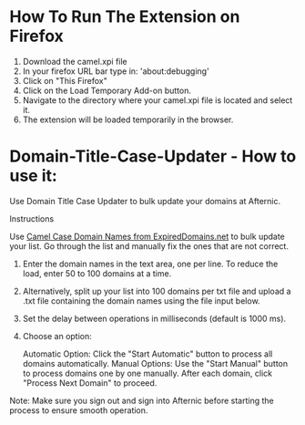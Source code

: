 # How To Run The Extension on Firefox

1. Download the camel.xpi file
2. In your firefox URL bar type in: 'about:debugging'
3. Click on "This Firefox"
4. Click on the Load Temporary Add-on button.
5. Navigate to the directory where your camel.xpi file is located and select it.
6. The extension will be loaded temporarily in the browser.


# Domain-Title-Case-Updater - How to use it:
Use Domain Title Case Updater to bulk update your domains at Afternic.


Instructions

Use [Camel Case Domain Names from ExpiredDomains.net]([URL](https://member.expireddomains.net/tools/camel-case-domain-names/)) to bulk update your list. Go through the list and manually fix the ones that are not correct.

1. Enter the domain names in the text area, one per line. To reduce the load, enter 50 to 100 domains at a time.

2. Alternatively, split up your list into 100 domains per txt file and upload a .txt file containing the domain names using the file input below.

3. Set the delay between operations in milliseconds (default is 1000 ms).

4. Choose an option:

    Automatic Option: Click the "Start Automatic" button to process all domains automatically.
    Manual Options: Use the "Start Manual" button to process domains one by one manually. After each domain, click "Process Next Domain" to proceed.

Note: Make sure you sign out and sign into Afternic before starting the process to ensure smooth operation.
